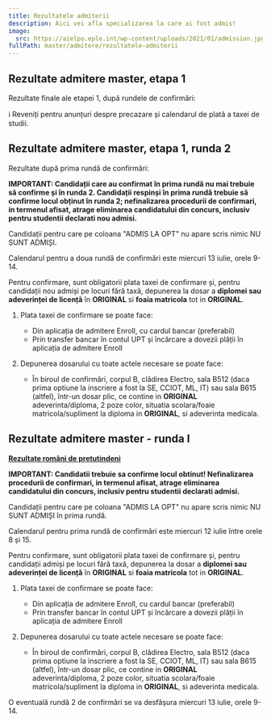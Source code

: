 ```yaml
---
title: Rezultatele admiterii
description: Aici vei afla specializarea la care ai fost admis!
image:
  src: https://aielpo.eplo.int/wp-content/uploads/2021/01/admission.jpg
fullPath: master/admitere/rezultatele-admiterii
---
```

<Block color="green">

## Rezultate admitere master, etapa 1

Rezultate finale ale etapei 1, după rundele de confirmări:

<Attachment label="Rezultate etapa 1" file="/uploads/6m-rezultate-r2-20230713.pdf"></Attachment>

<Attachment label="Candidați respinși etapa 1" file="/uploads/6m-respinși-20230713.pdf"></Attachment>

<Attachment label="Rezultate candidați Români de Pretutindeni pe site-ul dedicat" external="https://upt.ro/Informatii_romani-de-pretutindeni---admitere-master_1498_ro.html"></Attachment>

ℹ️ Reveniți pentru anunțuri despre precazare și calendarul de plată a taxei de studii.

</Block>

## Rezultate admitere master, etapa 1, runda 2

Rezultate după prima rundă de confirmări:

<Attachment label="Rezultate etapa 1, runda 2" file="/uploads/6m-rezultate-r1-20230712.pdf"></Attachment>

<Attachment label="Candidați respinși etapa 1" file="/uploads/em-respinși-20230712.pdf"></Attachment>

<Attachment label="Rezultate candidați Români de Pretutindeni pe site-ul dedicat" external="https://upt.ro/Informatii_romani-de-pretutindeni---admitere-master_1498_ro.html"></Attachment>

**IMPORTANT: Candidații care au confirmat în prima rundă nu mai trebuie să confirme și în runda 2. Candidații respinși în prima rundă trebuie să confirme locul obținut în runda 2; nefinalizarea procedurii de confirmari, in termenul afisat, atrage eliminarea candidatului din concurs, inclusiv pentru studentii declarati nou admisi.**

Candidații pentru care pe coloana "ADMIS LA OPT" nu apare scris nimic NU SUNT ADMIȘI.

Calendarul pentru a doua rundă de confirmări este miercuri 13 iulie, orele 9-14.

Pentru confirmare, sunt obligatorii plata taxei de confirmare și, pentru candidații nou admiși pe locuri fără taxă, depunerea la dosar a **diplomei sau adeverinței de licență** în **ORIGINAL** si **foaia matricola** tot in **ORIGINAL**. 

1. Plata taxei de confirmare se poate face:

   * Din aplicația de admitere Enroll, cu cardul bancar (preferabil)
   * Prin transfer bancar în contul UPT și încărcare a dovezii plății în aplicația de admitere Enroll
2. Depunerea dosarului cu toate actele necesare se poate face:

   * În biroul de confirmări, corpul B, clădirea Electro, sala B512 (daca prima optiune la inscriere a fost la SE, CCIOT, ML, IT) sau sala B615 (altfel), într-un dosar plic, ce contine in **ORIGINAL** adeverinta/diploma, 2 poze color, situatia scolara/foaie matricola/supliment la diploma in **ORIGINAL**, si adeverinta medicala.

## Rezultate admitere master - runda I

<Attachment label="Rezultate concurs admitere master - runda I" file="/uploads/6m-rezultate-r0-v2.pdf"></Attachment>

**[Rezultate români de pretutindeni](https://upt.ro/img/files/2022-2023/Admitere/ROP/Rez.ROP-master-iulie-2023.pdf)**

**IMPORTANT: Candidatii trebuie sa confirme locul obtinut! Nefinalizarea procedurii de confirmari, in termenul afisat, atrage eliminarea candidatului din concurs, inclusiv pentru studentii declarati admisi.**

Candidații pentru care pe coloana "ADMIS LA OPT" nu apare scris nimic NU SUNT ADMIȘI în prima rundă.

Calendarul pentru prima rundă de confirmări este miercuri 12 iulie între orele 8 și 15.

Pentru confirmare, sunt obligatorii plata taxei de confirmare și, pentru candidații admiși pe locuri fără taxă, depunerea la dosar a **diplomei sau adeverinței de licență** în **ORIGINAL** si **foaia matricola** tot in **ORIGINAL**. 

1. Plata taxei de confirmare se poate face:

   * Din aplicația de admitere Enroll, cu cardul bancar (preferabil)
   * Prin transfer bancar în contul UPT și încărcare a dovezii plății în aplicația de admitere Enroll
2. Depunerea dosarului cu toate actele necesare se poate face:

   * În biroul de confirmări, corpul B, clădirea Electro, sala B512 (daca prima optiune la inscriere a fost la SE, CCIOT, ML, IT) sau sala B615 (altfel), într-un dosar plic, ce contine in **ORIGINAL** adeverinta/diploma, 2 poze color, situatia scolara/foaie matricola/supliment la diploma in **ORIGINAL**, si adeverinta medicala.

O eventuală rundă 2 de confirmări se va desfășura miercuri 13 iulie, orele 9-14.